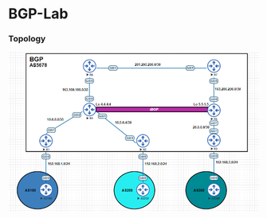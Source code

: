 # BGP-Lab

### Topology
![alt text](https://raw.githubusercontent.com/Franklin13620/BGP/master/src/BGP-Topo.PNG)
